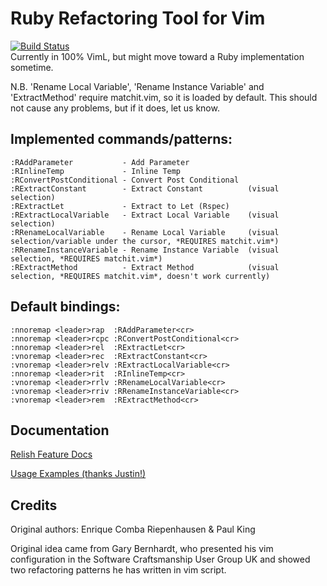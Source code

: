 # Ruby Refactoring Tool for Vim

[![Build Status](https://travis-ci.org/killphi/vim-ruby-refactoring.svg?branch=master)
](https://travis-ci.org/killphi/vim-ruby-refactoring)  
Currently in 100% VimL, but might move toward a Ruby implementation sometime.

N.B. 'Rename Local Variable', 'Rename Instance Variable' and 'ExtractMethod'
require matchit.vim, so it is loaded by default. This should not cause any
problems, but if it does, let us know.

## Implemented commands/patterns:

    :RAddParameter           - Add Parameter
    :RInlineTemp             - Inline Temp
    :RConvertPostConditional - Convert Post Conditional
    :RExtractConstant        - Extract Constant          (visual selection)
    :RExtractLet             - Extract to Let (Rspec)
    :RExtractLocalVariable   - Extract Local Variable    (visual selection)
    :RRenameLocalVariable    - Rename Local Variable     (visual selection/variable under the cursor, *REQUIRES matchit.vim*)
    :RRenameInstanceVariable - Rename Instance Variable  (visual selection, *REQUIRES matchit.vim*)
    :RExtractMethod          - Extract Method            (visual selection, *REQUIRES matchit.vim*, doesn't work currently)

## Default bindings:

    :nnoremap <leader>rap  :RAddParameter<cr>
    :nnoremap <leader>rcpc :RConvertPostConditional<cr>
    :nnoremap <leader>rel  :RExtractLet<cr>
    :vnoremap <leader>rec  :RExtractConstant<cr>
    :vnoremap <leader>relv :RExtractLocalVariable<cr>
    :nnoremap <leader>rit  :RInlineTemp<cr>
    :vnoremap <leader>rrlv :RRenameLocalVariable<cr>
    :vnoremap <leader>rriv :RRenameInstanceVariable<cr>
    :vnoremap <leader>rem  :RExtractMethod<cr>

## Documentation

[Relish Feature Docs](http://relishapp.com/despo/vim-ruby-refactoring)

[Usage Examples (thanks Justin!)](http://justinram.wordpress.com/2010/12/30/vim-ruby-refactoring-series/)


## Credits

Original authors: Enrique Comba Riepenhausen & Paul King

Original idea came from Gary Bernhardt, who presented his vim configuration in
the Software Craftsmanship User Group UK and showed two refactoring patterns he
has written in vim script.

